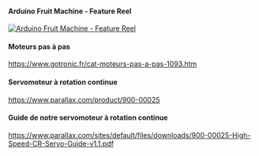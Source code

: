 #### Arduino Fruit Machine - Feature Reel
<a href="https://www.youtube.com/watch?v=QCF7HrBWTgs&t=0s&index=6&list=LLB7UFHfT3-WoMwWvKr9C8wA"><img src="https://i.ytimg.com/vi_webp/QCF7HrBWTgs/hqdefault.webp" alt="Arduino Fruit Machine - Feature Reel" /></a>

#### Moteurs pas à pas
https://www.gotronic.fr/cat-moteurs-pas-a-pas-1093.htm

#### Servomoteur à rotation continue
https://www.parallax.com/product/900-00025

#### Guide de notre servomoteur à rotation continue
https://www.parallax.com/sites/default/files/downloads/900-00025-High-Speed-CR-Servo-Guide-v1.1.pdf
